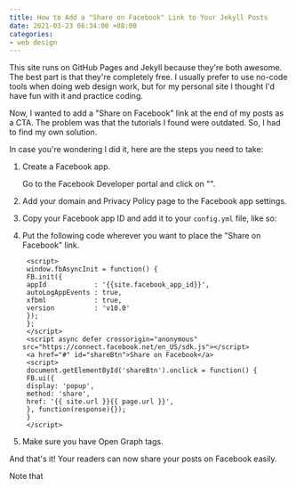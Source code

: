 ```yaml
---
title: How to Add a "Share on Facebook" Link to Your Jekyll Posts
date: 2021-03-23 06:34:00 +08:00
categories:
- web design
---
```


This site runs on GitHub Pages and Jekyll because they're both awesome. The best part is that they're completely free. I usually prefer to use no-code tools when doing web design work, but for my personal site I thought I'd have fun with it and practice coding.

Now, I wanted to add a "Share on Facebook" link at the end of my posts as a CTA. The problem was that the tutorials I found were outdated. So, I had to find my own solution.

In case you're wondering I did it, here are the steps you need to take:

1. Create a Facebook app.

   Go to the Facebook Developer portal and click on "".

2. Add your domain and Privacy Policy page to the Facebook app settings.

3. Copy your Facebook app ID and add it to your `config.yml` file, like so:

4. Put the following code wherever you want to place the "Share on Facebook" link.

        <script>
        window.fbAsyncInit = function() {
        FB.init({
        appId            : '{{site.facebook_app_id}}',
        autoLogAppEvents : true,
        xfbml            : true,
        version          : 'v10.0'
        });
        };
        </script>
        <script async defer crossorigin="anonymous" src="https://connect.facebook.net/en_US/sdk.js"></script>
        <a href="#" id="shareBtn">Share on Facebook</a>
        <script>
        document.getElementById('shareBtn').onclick = function() {
        FB.ui({
        display: 'popup',
        method: 'share',
        href: '{{ site.url }}{{ page.url }}',
        }, function(response){});
        }
        </script>

5. Make sure you have Open Graph tags.

And that's it! Your readers can now share your posts on Facebook easily.

Note that